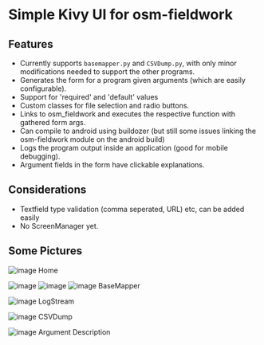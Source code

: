 # Simple Kivy UI for osm-fieldwork

## Features

- Currently supports `basemapper.py` and `CSVDump.py`, with only minor modifications needed to support the other programs.
-  Generates the form for a program given arguments (which are easily configurable).
- Support for 'required' and 'default' values
- Custom classes for file selection and radio buttons.
- Links to osm_fieldwork and executes the respective function with gathered form args.
- Can compile to android using buildozer (but still some issues linking the osm-fieldwork module on the android build)
- Logs the program output inside an application (good for mobile debugging).
- Argument fields in the form have clickable explanations.

## Considerations
- Textfield type validation (comma seperated, URL) etc, can be added easily
- No ScreenManager yet.


## Some Pictures


![image](https://github.com/owolabioromidayo/osm-fieldwork-kivy-mock/assets/37741645/eb04c2cf-8755-41ec-abd6-746436f72d5c)
Home

![image](https://github.com/owolabioromidayo/osm-fieldwork-kivy-mock/assets/37741645/cdbc863a-2709-4c3f-8e1b-5039d356f635)
![image](https://github.com/owolabioromidayo/osm-fieldwork-kivy-mock/assets/37741645/99ae712d-0472-4716-b81a-f5a98cd36d44)
![image](https://github.com/owolabioromidayo/osm-fieldwork-kivy-mock/assets/37741645/fb151bf9-bdcf-427a-b990-87f3fd9ad594)
BaseMapper

![image](https://github.com/owolabioromidayo/osm-fieldwork-kivy-mock/assets/37741645/c2dc9305-eae4-4b43-95cf-53fb08369e9a)
LogStream

![image](https://github.com/owolabioromidayo/osm-fieldwork-kivy-mock/assets/37741645/874c3c29-c75a-41f7-b4c6-f99df9186a67)
CSVDump


![image](https://github.com/owolabioromidayo/osm-fieldwork-kivy-mock/assets/37741645/16c10d11-dbca-402b-840d-f80391fc8e76)
Argument Description

